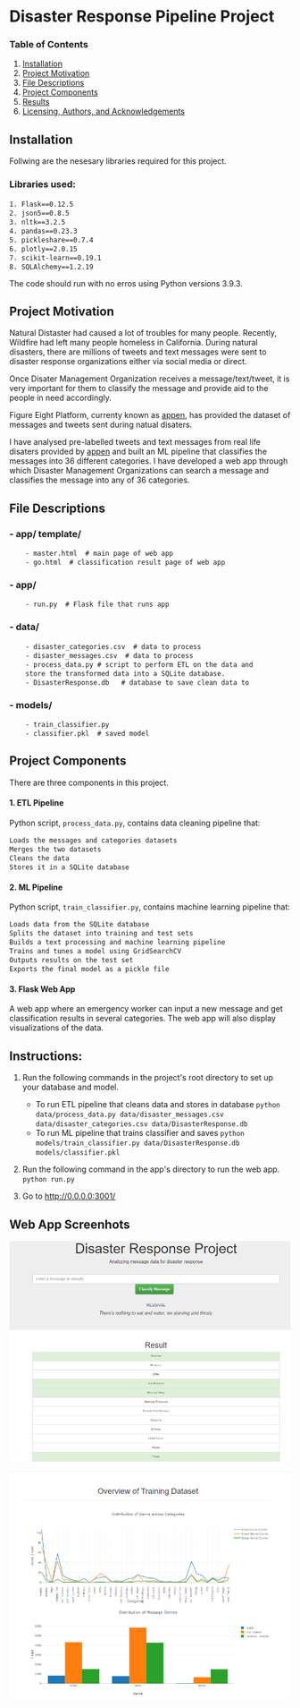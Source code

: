 # Disaster Response Pipeline Project


### Table of Contents

1. [Installation](#installation)
2. [Project Motivation](#motivation)
3. [File Descriptions](#files)
4. [Project Components](#components)
5. [Results](#results)
6. [Licensing, Authors, and Acknowledgements](#licensing)

## Installation <a name="installation"></a>

Follwing are the nesesary libraries required for this project.
### Libraries used:
    1. Flask==0.12.5
    2. json5==0.8.5
    3. nltk==3.2.5
    4. pandas==0.23.3
    5. pickleshare==0.7.4
    6. plotly==2.0.15
    7. scikit-learn==0.19.1
    8. SQLAlchemy==1.2.19


    
The code should run with no erros using Python versions 3.9.3.

## Project Motivation<a name="motivation"></a>

Natural Distaster had caused a lot of troubles for many people. Recently, Wildfire had left many people homeless in California. During natural disasters, there are millions of tweets and text messages were sent to disaster response organizations either via social media or direct. 

Once Disater Management Organization receives a message/text/tweet, it is very important for them to classify the message and provide aid to the people in need accordingly. 

Figure Eight Platform, currenty known as <a name="appen" href="https://appen.com/"> appen</a>, has provided the dataset of messages and tweets sent during natual disaters. 

I have analysed pre-labelled tweets and text messages from real life disaters provided by <a name="appen" href="https://appen.com/"> appen</a> and built an ML pipeline that classifies the messages into 36 different categories. I have developed  a web app through which Disaster Management Organizations can search a message and classifies the message into any of 36 categories.


## File Descriptions <a name="files"></a>

### - app/ template/
    
        - master.html  # main page of web app
        - go.html  # classification result page of web app
### - app/
    
        - run.py  # Flask file that runs app

### - data/
    
        - disaster_categories.csv  # data to process 
        - disaster_messages.csv  # data to process
        - process_data.py # script to perform ETL on the data and 
        store the transformed data into a SQLite database. 
        - DisasterResponse.db   # database to save clean data to

### - models/
    
        - train_classifier.py
        - classifier.pkl  # saved model 

## Project Components <a name="components"></a>
There are three components in this project.

#### 1. ETL Pipeline
Python script, `process_data.py`, contains data cleaning pipeline that:

    Loads the messages and categories datasets
    Merges the two datasets
    Cleans the data
    Stores it in a SQLite database

#### 2. ML Pipeline
Python script, `train_classifier.py`, contains machine learning pipeline that:
    
    Loads data from the SQLite database
    Splits the dataset into training and test sets
    Builds a text processing and machine learning pipeline
    Trains and tunes a model using GridSearchCV
    Outputs results on the test set
    Exports the final model as a pickle file
    
#### 3. Flask Web App
A web app where an emergency worker can input a new message and get classification results in several categories. The web app will also display visualizations of the data.


## Instructions:
1. Run the following commands in the project's root directory to set up your database and model.

    - To run ETL pipeline that cleans data and stores in database
        `python data/process_data.py data/disaster_messages.csv data/disaster_categories.csv data/DisasterResponse.db`
    - To run ML pipeline that trains classifier and saves
        `python models/train_classifier.py data/DisasterResponse.db models/classifier.pkl`

2. Run the following command in the app's directory to run the web app.
    `python run.py`

3. Go to http://0.0.0.0:3001/


## Web App Screenhots<a name="results"></a>


![alt text](WebApp_ClassificationOfMessages.png)

![alt text](WebApp_TrainingDataset.png)


